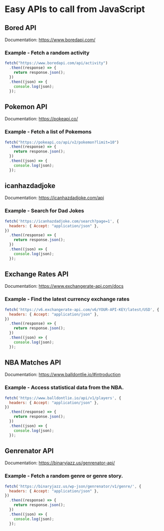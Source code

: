 # Easy APIs to call from JavaScript

## Bored API

Documentation: https://www.boredapi.com/

### Example - Fetch a random activity

```js
fetch("https://www.boredapi.com/api/activity")
  .then((response) => {
    return response.json();
  })
  .then((json) => {
    console.log(json);
  });
```

## Pokemon API

Documentation: https://pokeapi.co/

### Example - Fetch a list of Pokemons

```js
fetch("https://pokeapi.co/api/v2/pokemon?limit=10")
  .then((response) => {
    return response.json();
  })
  .then((json) => {
    console.log(json);
  });
```

## icanhazdadjoke

Documentation: https://icanhazdadjoke.com/api

### Example - Search for Dad Jokes

```js
fetch('https://icanhazdadjoke.com/search?page=1', {
  headers: { Accept: "application/json" },
})
  .then((response) => {
    return response.json();
  })
  .then((json) => {
    console.log(json);
  });
```

## Exchange Rates API

Documentation: https://www.exchangerate-api.com/docs

### Example - Find the latest currency exchange rates

```js
fetch('https://v6.exchangerate-api.com/v6/YOUR-API-KEY/latest/USD', {
  headers: { Accept: "application/json" },
})
  .then((response) => {
    return response.json();
  })
  .then((json) => {
    console.log(json);
  });
```

## NBA Matches API

Documentation: https://www.balldontlie.io/#introduction

### Example - Access statistical data from the NBA.

```js
fetch('https://www.balldontlie.io/api/v1/players', {
  headers: { Accept: "application/json" },
})
  .then((response) => {
    return response.json();
  })
  .then((json) => {
    console.log(json);
  });
```

## Genrenator API

Documentation: https://binaryjazz.us/genrenator-api/

### Example - Fetch a random genre or genre story.

```js
fetch('https://binaryjazz.us/wp-json/genrenator/v1/genre/', {
  headers: { Accept: "application/json" },
})
  .then((response) => {
    return response.json();
  })
  .then((json) => {
    console.log(json);
  });
```
